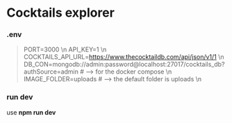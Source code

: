 # Cocktails explorer

### .env

> PORT=3000  \n
> API_KEY=1  \n
> COCKTAILS_API_URL=https://www.thecocktaildb.com/api/json/v1/1  \n
> DB_CON=mongodb://admin:password@localhost:27017/cocktails_db?authSource=admin # --> for the docker compose  \n
> IMAGE_FOLDER=uploads  # --> the default folder is uploads  \n

### run dev

use **npm run dev**